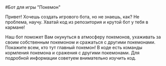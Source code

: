 #Бот для игры "Покемон"


Привет!
Хочешь создать игрового бота, но не знаешь, как? Не проблема, научу. Хватай код из репозитория и крутой бот у тебя в кармане!




Наш бот поможет Вам окунуться в атмосферу покемонов, ухаживать за своим собственным покемоном и сражаться с другими покемонами. Покажите всем, кто тут главный покемон! В коде есть команды кормления покемона и сражения с другими покемонами. Для подробной информации советуем внимательно изучить код.
